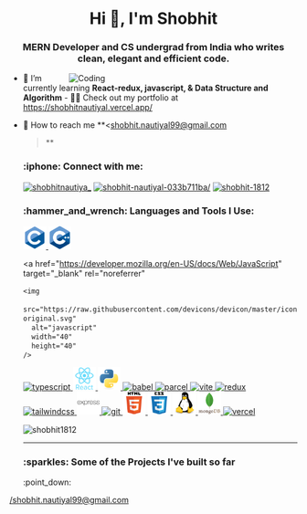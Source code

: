<h1 align="center">Hi 👋, I'm Shobhit</h1>
<h3 align="center">
  MERN Developer and CS undergrad from India who writes clean, elegant and
  efficient code.
  <br />
</h3>

<img
  align="right"
  alt="Coding"
  width="400"
  src="https://cdn.dribbble.com/users/1162077/screenshots/3848914/programmer.gif"
/>

- 🌱 I’m currently learning **React-redux, javascript, & Data Structure and
Algorithm** - 👨‍💻 Check out my portfolio at <https://shobhitnautiyal.vercel.app/>
- :email: How to reach me **<shobhit.nautiyal99@gmail.com
  >**

  <h3 align="left">:iphone: Connect with me:</h3>
  <p align="left">
    <a href="https://twitter.com/shobhitnautiya_" target="blank"
      ><img
        align="center"
        src="https://raw.githubusercontent.com/rahuldkjain/github-profile-readme-generator/master/src/images/icons/Social/twitter.svg"
        alt="shobhitnautiya_"
        height="30"
        width="40"
    /></a>
    <a href="https://linkedin.com/in/shobhit-nautiyal-033b711ba/" target="blank"
      ><img
        align="center"
        src="https://raw.githubusercontent.com/rahuldkjain/github-profile-readme-generator/master/src/images/icons/Social/linked-in-alt.svg"
        alt="shobhit-nautiyal-033b711ba/"
        height="30"
        width="40"
    /></a>
    <a href="https://www.leetcode.com/shobhit-1812" target="blank"
      ><img
        align="center"
        src="https://raw.githubusercontent.com/rahuldkjain/github-profile-readme-generator/master/src/images/icons/Social/leet-code.svg"
        alt="shobhit-1812"
        height="30"
        width="40"
    /></a>
  </p>

  <h3 align="left">:hammer_and_wrench: Languages and Tools I Use:</h3>
  <p align="left">
    <a href="https://www.cprogramming.com/" target="_blank" rel="noreferrer">
      <img
        src="https://raw.githubusercontent.com/devicons/devicon/master/icons/c/c-original.svg"
        alt="c"
        width="40"
        height="40"
      />
    </a>

    <a href="https://www.w3schools.com/cpp/" target="_blank" rel="noreferrer">
      <img
        src="https://raw.githubusercontent.com/devicons/devicon/master/icons/cplusplus/cplusplus-original.svg"
        alt="cplusplus"
        width="40"
        height="40"
      />
    </a>

    <a
      href="https://developer.mozilla.org/en-US/docs/Web/JavaScript"
      target="\_blank"
      rel="noreferrer"
    >
      <img
        src="https://raw.githubusercontent.com/devicons/devicon/master/icons/javascript/javascript-original.svg"
        alt="javascript"
        width="40"
        height="40"
      />
    </a>

    <a href="https://www.typescriptlang.org/" target="_blank" rel="noreferrer">
      <img
        src="https://upload.wikimedia.org/wikipedia/commons/thumb/4/4c/Typescript_logo_2020.svg/1200px-Typescript_logo_2020.svg.png"
        alt="typescript"
        width="40"
        height="40"
      />
    </a>

    <a href="https://reactjs.org/" target="_blank" rel="noreferrer">
      <img
        src="https://raw.githubusercontent.com/devicons/devicon/master/icons/react/react-original-wordmark.svg"
        alt="react"
        width="40"
        height="40"
      />
    </a>

    <a href="https://www.python.org" target="_blank" rel="noreferrer">
      <img
        src="https://raw.githubusercontent.com/devicons/devicon/master/icons/python/python-original.svg"
        alt="python"
        width="40"
        height="40"
      />
    </a>

    <a href="https://babeljs.io/" target="_blank" rel="noreferrer">
      <img
        src="https://www.vectorlogo.zone/logos/babeljs/babeljs-icon.svg"
        alt="babel"
        width="40"
        height="40"
      />
    </a>

    <a href="https://parceljs.org/" target="_blank" rel="noreferrer">
      <img
        src="https://parceljs.org/avatar.bf8c558d.png"
        alt="parcel"
        width="40"
        height="40"
      />
    </a>

    <a href="https://vitejs.dev/" target="_blank" rel="noreferrer">
      <img
        src="https://vitejs.dev/logo-with-shadow.png"
        alt="vite"
        width="40"
        height="40"
      />
    </a>

    <a href="https://redux.js.org/" target="_blank" rel="noreferrer">
      <img
        src="https://raw.githubusercontent.com/reduxjs/redux/master/logo/logo.png"
        alt="redux"
        width="40"
        height="40"
      />
    </a>

    <a href="https://tailwindcss.com/" target="_blank" rel="noreferrer">
      <img
        src="https://avatars.githubusercontent.com/u/30317862?s=200&v=4"
        alt="tailwindcss"
        width="40"
        height="40"
      />
    </a>

    <a href="https://expressjs.com" target="_blank" rel="noreferrer">
      <img
        src="https://raw.githubusercontent.com/devicons/devicon/master/icons/express/express-original-wordmark.svg"
        alt="express"
        width="40"
        height="40"
      />
    </a>
    <a href="https://git-scm.com/" target="_blank" rel="noreferrer">
      <img
        src="https://www.vectorlogo.zone/logos/git-scm/git-scm-icon.svg"
        alt="git"
        width="40"
        height="40"
      />
    </a>

    <a href="https://www.w3.org/html/" target="_blank" rel="noreferrer">
      <img
        src="https://raw.githubusercontent.com/devicons/devicon/master/icons/html5/html5-original-wordmark.svg"
        alt="html5"
        width="40"
        height="40"
      />
    </a>

    <a href="https://www.w3schools.com/css/" target="_blank" rel="noreferrer">
      <img
        src="https://raw.githubusercontent.com/devicons/devicon/master/icons/css3/css3-original-wordmark.svg"
        alt="css3"
        width="40"
        height="40"
      />
    </a>

    <a href="https://www.linux.org/" target="_blank" rel="noreferrer">
      <img
        src="https://raw.githubusercontent.com/devicons/devicon/master/icons/linux/linux-original.svg"
        alt="linux"
        width="40"
        height="40"
      />
    </a>
    <a href="https://www.mongodb.com/" target="_blank" rel="noreferrer">
      <img
        src="https://raw.githubusercontent.com/devicons/devicon/master/icons/mongodb/mongodb-original-wordmark.svg"
        alt="mongodb"
        width="40"
        height="40"
      />
    </a>
    <a href="https://vercel.com/" target="_blank" rel="noreferrer">
      <img
        src="https://encrypted-tbn0.gstatic.com/images?q=tbn:ANd9GcRxb3zO75iHwUWgYBm-cKKgX1HYqo_4C5vY0A&s"
        alt="vercel"
        width="40"
        height="40"
      />
    </a>
  </p>

  <p>
    <img
      align="center"
      src="https://github-readme-stats.vercel.app/api/top-langs?username=shobhit1812&show_icons=true&locale=en&layout=compact"
      alt="shobhit1812"
    />
  </p>

  <hr />
  <h3 alighn="left">:sparkles: Some of the Projects I've built so far</h3>
  <p>:point_down:</p>
</shobhit.nautiyal99@gmail.com>
